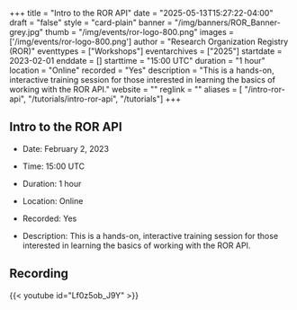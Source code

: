 +++
title = "Intro to the ROR API" 
date = "2025-05-13T15:27:22-04:00"  
draft = "false" 
style = "card-plain" 
banner = "/img/banners/ROR_Banner-grey.jpg" 
thumb = "/img/events/ror-logo-800.png" 
images = ['/img/events/ror-logo-800.png']
author = "Research Organization Registry (ROR)" 
eventtypes = ["Workshops"]
eventarchives = ["2025"]
startdate = 2023-02-01
enddate = []
starttime = "15:00 UTC"
duration = "1 hour"
location = "Online"
recorded = "Yes"
description = "This is a hands-on, interactive training session for those interested in learning the basics of working with the ROR API."
website = ""
reglink = ""
aliases = [ 
"/intro-ror-api",
"/tutorials/intro-ror-api",
"/tutorials"]
+++

## Intro to the ROR API 

* Date: February 2, 2023

* Time: 15:00 UTC

* Duration: 1 hour

* Location: Online

* Recorded: Yes

* Description: This is a hands-on, interactive training session for those interested in learning the basics of working with the ROR API.


## Recording 

{{< youtube id="Lf0z5ob_J9Y" >}}

 


